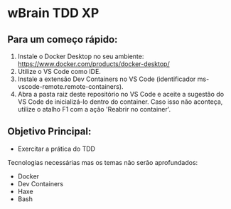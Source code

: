 # wBrain TDD XP

## Para um começo rápido:

1. Instale o Docker Desktop no seu ambiente: https://www.docker.com/products/docker-desktop/
2. Utilize o VS Code como IDE.
3. Instale a extensão Dev Containers no VS Code (identificador ms-vscode-remote.remote-containers).
4. Abra a pasta raiz deste repositório no VS Code e aceite a sugestão do VS Code de inicializá-lo dentro do container. Caso isso não aconteça, utilize o atalho F1 com a ação 'Reabrir no container'.

## Objetivo Principal:
- Exercitar a prática do TDD

Tecnologias necessárias mas os temas não serão aprofundados:
- Docker
- Dev Containers
- Haxe
- Bash
